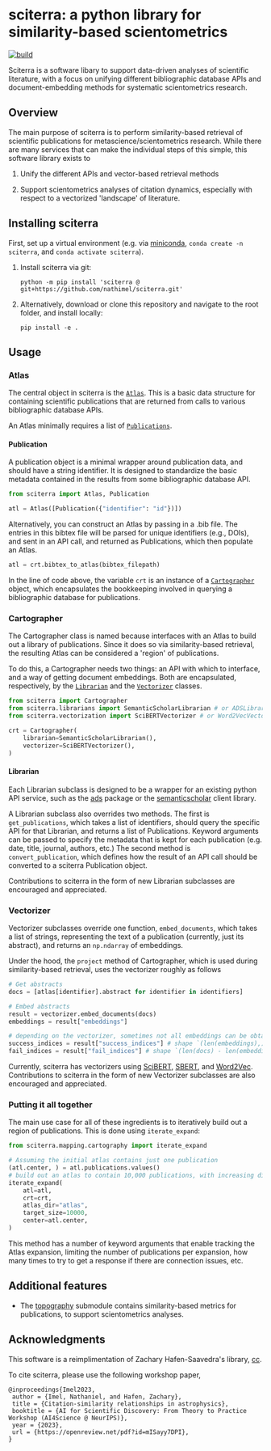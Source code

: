 # sciterra: a python library for similarity-based scientometrics

[![build](https://github.com/nathimel/sciterra/actions/workflows/build.yml/badge.svg)](https://github.com/nathimel/sciterra/actions/workflows/build.yml)

Sciterra is a software libary to support data-driven analyses of scientific literature, with a focus on unifying different bibliographic database APIs and document-embedding methods for systematic scientometrics research.

## Overview

The main purpose of sciterra is to perform similarity-based retrieval of scientific publications for metascience/scientometrics research. While there are many services that can make the individual steps of this simple, this software library exists to

1. Unify the different APIs and vector-based retrieval methods

2. Support scientometrics analyses of citation dynamics, especially with respect to a vectorized 'landscape' of literature.

## Installing sciterra

First, set up a virtual environment (e.g. via [miniconda](https://docs.conda.io/projects/miniconda/en/latest/), `conda create -n sciterra`, and `conda activate sciterra`).

1. Install sciterra via git:

    `python -m pip install 'sciterra @ git+https://github.com/nathimel/sciterra.git'`

2. Alternatively, download or clone this repository and navigate to the root folder, and install locally:

    `pip install -e .`

## Usage

### Atlas

The central object in sciterra is the [`Atlas`](src/sciterra/mapping/atlas.py). This is a basic data structure for containing scientific publications that are returned from calls to various bibliographic database APIs.

An Atlas minimally requires a list of [`Publications`](src/sciterra/mapping/publication.py).

#### Publication

A publication object is a minimal wrapper around publication data, and should have a string identifier. It is designed to standardize the basic metadata contained in the results from some bibliographic database API.

```python
from sciterra import Atlas, Publication

atl = Atlas([Publication({"identifier": "id"})])
```

Alternatively, you can construct an Atlas by passing in a .bib file. The entries in this bibtex file will be parsed for unique identifiers (e.g., DOIs), and sent in an API call, and returned as Publications, which then populate an Atlas.

```python
atl = crt.bibtex_to_atlas(bibtex_filepath)
```

In the line of code above, the variable `crt` is an instance of a [`Cartographer`](src/sciterra/mapping/cartography.py) object, which encapsulates the bookkeeping involved in querying a bibliographic database for publications.

### Cartographer

The Cartographer class is named because interfaces with an Atlas to build out a library of publications. Since it does so via similarity-based retrieval, the resulting Atlas can be considered a 'region' of publications.

To do this, a Cartographer needs two things: an API with which to interface, and a way of getting document embeddings. Both are encapsulated, respectively, by the [`Librarian`](src/sciterra/librarians/librarian.py) and the [`Vectorizer`](src/sciterra/vectorization/vectorizer.py) classes.

```python
from sciterra import Cartographer
from sciterra.librarians import SemanticScholarLibrarian # or ADSLibrarian
from sciterra.vectorization import SciBERTVectorizer # or Word2VecVectorizer

crt = Cartographer(
    librarian=SemanticScholarLibrarian(),
    vectorizer=SciBERTVectorizer(),
)
```

#### Librarian

Each Librarian subclass is designed to be a wrapper for an existing python API service, such as the [ads](https://ads.readthedocs.io/en/latest/) package or the [semanticscholar](https://github.com/danielnsilva/semanticscholar#) client library.

A Librarian subclass also overrides two methods. The first is `get_publications`, which takes a list of identifiers, should query the specific API for that Librarian, and returns a list of Publications. Keyword arguments can be passed to specify the metadata that is kept for each publication (e.g. date, title, journal, authors, etc.) The second method is `convert_publication`, which defines how the result of an API call should be converted to a sciterra Publication object.

Contributions to sciterra in the form of new Librarian subclasses are encouraged and appreciated.

### Vectorizer

Vectorizer subclasses override one function, `embed_documents`, which takes a list of strings, representing the text of a publication (currently, just its abstract), and returns an `np.ndarray` of embeddings.

Under the hood, the `project` method of Cartographer, which is used during similarity-based retrieval, uses the vectorizer roughly as follows

```python
# Get abstracts
docs = [atlas[identifier].abstract for identifier in identifiers]

# Embed abstracts
result = vectorizer.embed_documents(docs)
embeddings = result["embeddings"]

# depending on the vectorizer, sometimes not all embeddings can be obtained due to out-of-vocab issues
success_indices = result["success_indices"] # shape `(len(embeddings),)`
fail_indices = result["fail_indices"] # shape `(len(docs) - len(embeddings))``
```

Currently, sciterra has vectorizers using [SciBERT](https://aclanthology.org/D19-1371/), [SBERT](https://www.sbert.net/docs/pretrained_models.html#sentence-embedding-models), and [Word2Vec](https://radimrehurek.com/gensim/auto_examples/tutorials/run_word2vec.html#). Contributions to sciterra in the form of new Vectorizer subclasses are also encouraged and appreciated.

### Putting it all together

The main use case for all of these ingredients is to iteratively build out a region of publications. This is done using `iterate_expand`:

```python
from sciterra.mapping.cartography import iterate_expand

# Assuming the initial atlas contains just one publication
(atl.center, ) = atl.publications.values()
# build out an atlas to contain 10,000 publications, with increasing dissimilarity to the initial publication, saving progress in binary files to the directory named "atlas".
iterate_expand(
    atl=atl,
    crt=crt,
    atlas_dir="atlas",
    target_size=10000,
    center=atl.center,
)
```

This method has a number of keyword arguments that enable tracking the Atlas expansion, limiting the number of publications per expansion, how many times to try to get a response if there are connection issues, etc.

## Additional features

- The [topography](src/sciterra/mapping/topography.py) submodule contains similarity-based metrics for publications, to support scientometrics analyses.

## Acknowledgments

This software is a reimplimentation of Zachary Hafen-Saavedra's library, [cc](https://github.com/zhafen/cc).

To cite sciterra, please use the following workshop paper,

```
@inproceedings{Imel2023,
 author = {Imel, Nathaniel, and Hafen, Zachary},
 title = {Citation-similarity relationships in astrophysics},
 booktitle = {AI for Scientific Discovery: From Theory to Practice Workshop (AI4Science @ NeurIPS)},
 year = {2023},
 url = {https://openreview.net/pdf?id=mISayy7DPI},
}
```
